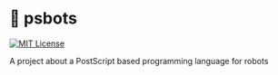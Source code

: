 # 🤖 psbots

[![MIT License](https://img.shields.io/badge/License-MIT-yellow.svg)](https://opensource.org/licenses/MIT)

A project about a PostScript based programming language for robots
